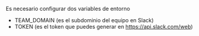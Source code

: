 Es necesario configurar dos variables de entorno

- TEAM_DOMAIN (es el subdominio del equipo en Slack)
- TOKEN (es el token que puedes generar en https://api.slack.com/web)
